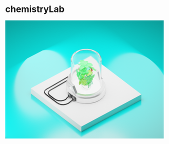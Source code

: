 # chemistryLab
<img src = "https://github.com/Jael-Lois/chemistryLab/blob/main/chemistry%20lab%20.png">
